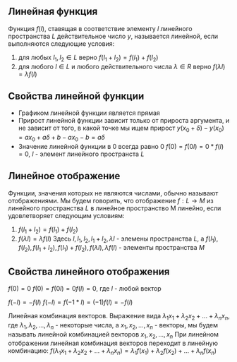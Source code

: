 ## Линейная функция
Функция $f(l)$, ставящая в соответствие элементу $l$ линейного пространства $L$
действительное число $y$, называется линейной, если выполняются следующие условия:
 1. для любых $l_1,l_2 \in L$ верно $f(l_1+l_2)=f(l_1)+f(l_2)$
 2. для любого $l \in L$ и любого действительного числа $\lambda \in R$ верно $f(\lambda l)=\lambda f(l)$
 
## Свойства линейной функции
- Графиком линейной функции является прямая
- Прирост линейной функции зависит только от прироста аргумента, и не зависит от того, в какой 
точке мы ищем прирост $y(x_0+\delta)-y(x_0)=ax_0+a\delta+b-ax_0-b=a\delta$
- Значение линейной функции в 0 всегда равно 0 $f(0)=f(0l)=0*f(l)=0$, $l$ - элемент линейного пространста $L$

## Линейное отображение
Функции, значения которых не являются числами, обычно называют отображениями.
Мы будем говорить, что отображение $f:L \to M$ из линейного пространства $L$ в линейное пространство M линейно, если удовлетворяет следующим условиям:
 1. $f(l_1+l_2)=f(l_1)+f(l_2)$
 2. $f(\lambda l)=\lambda f(l)$
Здесь $l,l_1,l_2,l_1+l_2,\lambda l$ - элемены пространства $L$, а $f(l_1),f(l_2),f(l_1+l_2),f(l_1)+f(l_2),f(\lambda l),\lambda f(l)$ - элементы пространства $M$

## Свойства линейного отображения
$f(0)=0$
$f(0)=f(0l)=0f(l)=0$, где $l$ - любой вектор

$f(-l)=-f(l)$
$f(-l)=f(-1*l)=(-1)f(l)=-f(l)$

Линейная комбинация векторов.
Выражение вида $\lambda_1 x_1 + \lambda_2 x_2 + ... + \lambda_n x_n$, где $\lambda_1 , \lambda_2 ,...,\lambda_n$ - некоторые числа, а $x_1,x_2,...,x_n$ - векторы, мы будем называть линейной комбинацией векторов $x_1,x_2,...,x_n$
При линейном отображении линейная комбинация векторов переходит в линейную комбинацию:
$f(\lambda_1 x_1 + \lambda_2 x_2 + ... + \lambda_n x_n) = \lambda_1 f(x_1) + \lambda_2 f(x_2) + ... + \lambda_n f(x_n)$
